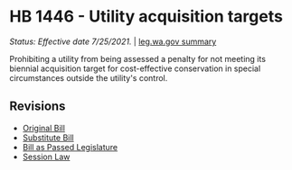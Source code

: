 # HB 1446 - Utility acquisition targets
*Status: Effective date 7/25/2021.* | [leg.wa.gov summary](https://app.leg.wa.gov/billsummary?BillNumber=1446&Year=2021)

Prohibiting a utility from being assessed a penalty for not meeting its biennial acquisition target for cost-effective conservation in special circumstances outside the utility's control.

## Revisions
* [Original Bill](1/)
* [Substitute Bill](S/)
* [Bill as Passed Legislature](S.PL/)
* [Session Law](S.SL/)